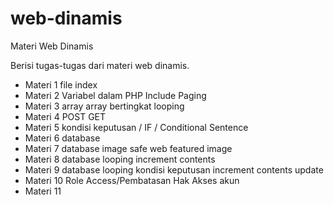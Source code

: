 # web-dinamis
Materi Web Dinamis

Berisi tugas-tugas dari materi web dinamis. 

- Materi 1
file index
- Materi 2
Variabel dalam PHP
Include
Paging
- Materi 3
array
array bertingkat
looping
- Materi 4
POST
GET
- Materi 5
kondisi keputusan / IF / Conditional Sentence
- Materi 6
database
- Materi 7
database
image safe web
featured image
- Materi 8
database
looping
increment
contents
- Materi 9
database
looping
kondisi keputusan
increment
contents
update
- Materi 10
Role Access/Pembatasan Hak Akses akun
- Materi 11
